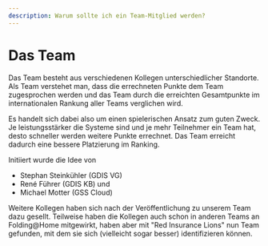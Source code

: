 ```yaml
---
description: Warum sollte ich ein Team-Mitglied werden?
---
```


# Das Team

Das Team besteht aus verschiedenen Kollegen unterschiedlicher Standorte. Als Team verstehet man, dass die errechneten Punkte dem Team zugesprochen werden und das Team durch die erreichten Gesamtpunkte im internationalen Rankung aller Teams verglichen wird.

Es handelt sich dabei also um einen spielerischen Ansatz zum guten Zweck. Je leistungsstärker die Systeme sind und je mehr Teilnehmer ein Team hat, desto schneller werden weitere Punkte errechnet. Das Team erreicht dadurch eine bessere Platzierung im Ranking.

Initiiert wurde die Idee von 

* Stephan Steinkühler \(GDIS VG\)
* René Führer \(GDIS KB\) und 
* Michael Motter \(GSS Cloud\)

Weitere Kollegen haben sich nach der Veröffentlichung zu unserem Team dazu gesellt. Teilweise haben die Kollegen auch schon in anderen Teams an Folding@Home mitgewirkt, haben aber mit "Red Insurance Lions" nun Team gefunden, mit dem sie sich \(vielleicht sogar besser\) identifizieren können.





